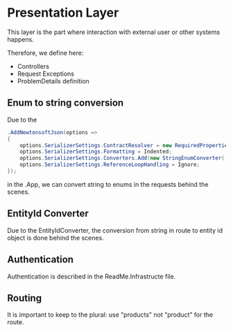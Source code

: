 ﻿# Presentation Layer

This layer is the part where interaction with external user or other systems happens. 

Therefore, we define here:

- Controllers
- Request Exceptions
- ProblemDetails definition

## Enum to string conversion

Due to the 

```csharp
.AddNewtonsoftJson(options =>
{
    options.SerializerSettings.ContractResolver = new RequiredPropertiesCamelCaseContractResolver();
    options.SerializerSettings.Formatting = Indented;
    options.SerializerSettings.Converters.Add(new StringEnumConverter());
    options.SerializerSettings.ReferenceLoopHandling = Ignore;
});
```

in the .App, we can convert string to enums in the requests behind the scenes.

## EntityId Converter

Due to the EntityIdConverter, the conversion from string in route to entity id object is done behind the scenes.

## Authentication

Authentication is described in the ReadMe.Infrastructe file.

## Routing

It is important to keep to the plural: use "products" not "product" for the route.
